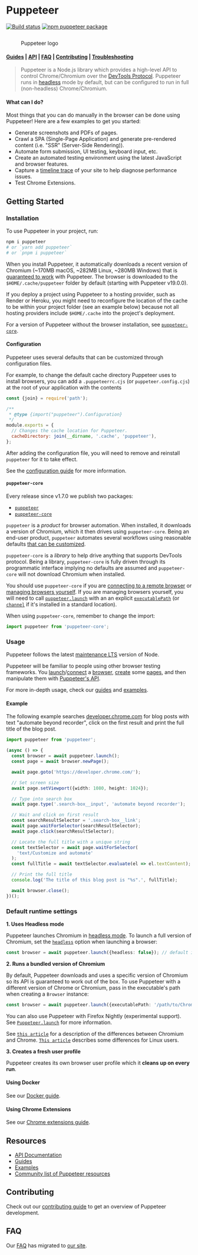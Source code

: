 # Puppeteer

[![Build status](https://github.com/puppeteer/puppeteer/workflows/CI/badge.svg)](https://github.com/puppeteer/puppeteer/actions?query=workflow%3ACI) [![npm puppeteer package](https://img.shields.io/npm/v/puppeteer.svg)](https://npmjs.org/package/puppeteer)

<figure><img src="https://user-images.githubusercontent.com/10379601/29446482-04f7036a-841f-11e7-9872-91d1fc2ea683.png" alt=""><figcaption><p>Puppeteer logo</p></figcaption></figure>

#### [Guides](https://pptr.dev/category/guides) | [API](https://pptr.dev/api) | [FAQ](https://pptr.dev/faq) | [Contributing](https://pptr.dev/contributing) | [Troubleshooting](https://pptr.dev/troubleshooting)

> Puppeteer is a Node.js library which provides a high-level API to control Chrome/Chromium over the [DevTools Protocol](https://chromedevtools.github.io/devtools-protocol/). Puppeteer runs in [headless](https://developers.google.com/web/updates/2017/04/headless-chrome) mode by default, but can be configured to run in full (non-headless) Chrome/Chromium.

#### What can I do?

Most things that you can do manually in the browser can be done using Puppeteer! Here are a few examples to get you started:

* Generate screenshots and PDFs of pages.
* Crawl a SPA (Single-Page Application) and generate pre-rendered content (i.e. "SSR" (Server-Side Rendering)).
* Automate form submission, UI testing, keyboard input, etc.
* Create an automated testing environment using the latest JavaScript and browser features.
* Capture a [timeline trace](https://developers.google.com/web/tools/chrome-devtools/evaluate-performance/reference) of your site to help diagnose performance issues.
* Test Chrome Extensions.

## Getting Started

### Installation

To use Puppeteer in your project, run:

```bash
npm i puppeteer
# or `yarn add puppeteer`
# or `pnpm i puppeteer`
```

When you install Puppeteer, it automatically downloads a recent version of Chromium (\~170MB macOS, \~282MB Linux, \~280MB Windows) that is [guaranteed to work](https://pptr.dev/faq#q-why-doesnt-puppeteer-vxxx-work-with-chromium-vyyy) with Puppeteer. The browser is downloaded to the `$HOME/.cache/puppeteer` folder by default (starting with Puppeteer v19.0.0).

If you deploy a project using Puppeteer to a hosting provider, such as Render or Heroku, you might need to reconfigure the location of the cache to be within your project folder (see an example below) because not all hosting providers include `$HOME/.cache` into the project's deployment.

For a version of Puppeteer without the browser installation, see [`puppeteer-core`](./#puppeteer-core).

#### Configuration

Puppeteer uses several defaults that can be customized through configuration files.

For example, to change the default cache directory Puppeteer uses to install browsers, you can add a `.puppeteerrc.cjs` (or `puppeteer.config.cjs`) at the root of your application with the contents

```js
const {join} = require('path');

/**
 * @type {import("puppeteer").Configuration}
 */
module.exports = {
  // Changes the cache location for Puppeteer.
  cacheDirectory: join(__dirname, '.cache', 'puppeteer'),
};
```

After adding the configuration file, you will need to remove and reinstall `puppeteer` for it to take effect.

See the [configuration guide](https://pptr.dev/guides/configuration) for more information.

#### `puppeteer-core`

Every release since v1.7.0 we publish two packages:

* [`puppeteer`](https://www.npmjs.com/package/puppeteer)
* [`puppeteer-core`](https://www.npmjs.com/package/puppeteer-core)

`puppeteer` is a _product_ for browser automation. When installed, it downloads a version of Chromium, which it then drives using `puppeteer-core`. Being an end-user product, `puppeteer` automates several workflows using reasonable defaults [that can be customized](https://pptr.dev/guides/configuration).

`puppeteer-core` is a _library_ to help drive anything that supports DevTools protocol. Being a library, `puppeteer-core` is fully driven through its programmatic interface implying no defaults are assumed and `puppeteer-core` will not download Chromium when installed.

You should use `puppeteer-core` if you are [connecting to a remote browser](https://pptr.dev/api/puppeteer.puppeteer.connect) or [managing browsers yourself](https://pptr.dev/api/puppeteer.browserfetcher). If you are managing browsers yourself, you will need to call [`puppeteer.launch`](https://pptr.dev/api/puppeteer.puppeteernode.launch) with an an explicit [`executablePath`](https://pptr.dev/api/puppeteer.launchoptions.executablepath) (or [`channel`](https://pptr.dev/api/puppeteer.launchoptions.channel) if it's installed in a standard location).

When using `puppeteer-core`, remember to change the import:

```ts
import puppeteer from 'puppeteer-core';
```

### Usage

Puppeteer follows the latest [maintenance LTS](https://github.com/nodejs/Release#release-schedule) version of Node.

Puppeteer will be familiar to people using other browser testing frameworks. You [launch](https://pptr.dev/api/puppeteer.puppeteernode.launch)/[connect](https://pptr.dev/api/puppeteer.puppeteernode.connect) a [browser](https://pptr.dev/api/puppeteer.browser), [create](https://pptr.dev/api/puppeteer.browser.newpage) some [pages](https://pptr.dev/api/puppeteer.page), and then manipulate them with [Puppeteer's API](https://pptr.dev/api).

For more in-depth usage, check our [guides](https://pptr.dev/category/guides) and [examples](https://github.com/puppeteer/puppeteer/tree/main/examples).

#### Example

The following example searches [developer.chrome.com](https://developer.chrome.com/) for blog posts with text "automate beyond recorder", click on the first result and print the full title of the blog post.

```ts
import puppeteer from 'puppeteer';

(async () => {
  const browser = await puppeteer.launch();
  const page = await browser.newPage();

  await page.goto('https://developer.chrome.com/');

  // Set screen size
  await page.setViewport({width: 1080, height: 1024});

  // Type into search box
  await page.type('.search-box__input', 'automate beyond recorder');

  // Wait and click on first result
  const searchResultSelector = '.search-box__link';
  await page.waitForSelector(searchResultSelector);
  await page.click(searchResultSelector);

  // Locate the full title with a unique string
  const textSelector = await page.waitForSelector(
    'text/Customize and automate'
  );
  const fullTitle = await textSelector.evaluate(el => el.textContent);

  // Print the full title
  console.log('The title of this blog post is "%s".', fullTitle);

  await browser.close();
})();
```

### Default runtime settings

**1. Uses Headless mode**

Puppeteer launches Chromium in [headless mode](https://developers.google.com/web/updates/2017/04/headless-chrome). To launch a full version of Chromium, set the [`headless`](https://pptr.dev/api/puppeteer.browserlaunchargumentoptions.headless) option when launching a browser:

```ts
const browser = await puppeteer.launch({headless: false}); // default is true
```

**2. Runs a bundled version of Chromium**

By default, Puppeteer downloads and uses a specific version of Chromium so its API is guaranteed to work out of the box. To use Puppeteer with a different version of Chrome or Chromium, pass in the executable's path when creating a `Browser` instance:

```ts
const browser = await puppeteer.launch({executablePath: '/path/to/Chrome'});
```

You can also use Puppeteer with Firefox Nightly (experimental support). See [`Puppeteer.launch`](https://pptr.dev/api/puppeteer.puppeteernode.launch) for more information.

See [`this article`](https://www.howtogeek.com/202825/what%E2%80%99s-the-difference-between-chromium-and-chrome/) for a description of the differences between Chromium and Chrome. [`This article`](https://chromium.googlesource.com/chromium/src/+/refs/heads/main/docs/chromium\_browser\_vs\_google\_chrome.md) describes some differences for Linux users.

**3. Creates a fresh user profile**

Puppeteer creates its own browser user profile which it **cleans up on every run**.

#### Using Docker

See our [Docker guide](https://pptr.dev/guides/docker).

#### Using Chrome Extensions

See our [Chrome extensions guide](https://pptr.dev/guides/chrome-extensions).

## Resources

* [API Documentation](https://pptr.dev/api)
* [Guides](https://pptr.dev/category/guides)
* [Examples](https://github.com/puppeteer/puppeteer/tree/main/examples)
* [Community list of Puppeteer resources](https://github.com/transitive-bullshit/awesome-puppeteer)

## Contributing

Check out our [contributing guide](https://pptr.dev/contributing) to get an overview of Puppeteer development.

## FAQ

Our [FAQ](https://pptr.dev/faq) has migrated to [our site](https://pptr.dev/faq).
